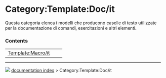 # Category:Template:Doc/it
Questa categoria elenca i modelli che producono caselle di testo utilizzate per la documentazione di comandi, esercitazioni e altri elementi.

### Contents

|     |     |     |
| --- | --- | --- |
| [Template:Macro/it](Template_Macro/it.md) |



---
![](images/Button_right.svg) [documentation index](../README.md) > Category:Template:Doc/it
